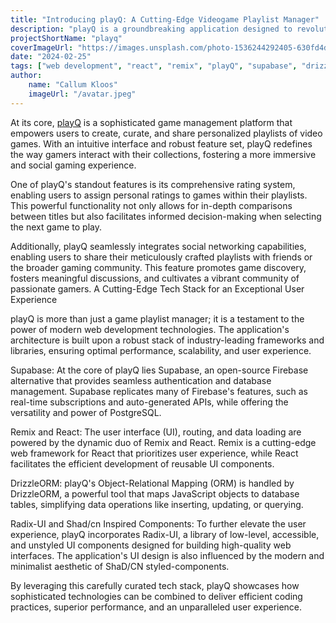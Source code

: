 ```yaml
---
title: "Introducing playQ: A Cutting-Edge Videogame Playlist Manager"
description: "playQ is a groundbreaking application designed to revolutionize the way gamers organize and share their video game collections. Leveraging the latest technologies, playQ offers an unparalleled experience for managing and exploring video game playlists."
projectShortName: "playq"
coverImageUrl: "https://images.unsplash.com/photo-1536244292405-630fd4dd38a2?ixlib=rb-4.0.3&ixid=M3wxMjA3fDB8MHxwaG90by1wYWdlfHx8fGVufDB8fHx8fA%3D%3D&auto=format&fit=crop&w=2848&q=80"
date: "2024-02-25"
tags: ["web development", "react", "remix", "playQ", "supabase", "drizzleorm", "radix-ui"]
author:
    name: "Callum Kloos"
    imageUrl: "/avatar.jpeg"
---
```


At its core, [playQ](/projects/playq-videogame-playlist-manager)  is a sophisticated game management platform that empowers users to create, curate, and share personalized playlists of video games. With an intuitive interface and robust feature set, playQ redefines the way gamers interact with their collections, fostering a more immersive and social gaming experience.

One of playQ's standout features is its comprehensive rating system, enabling users to assign personal ratings to games within their playlists. This powerful functionality not only allows for in-depth comparisons between titles but also facilitates informed decision-making when selecting the next game to play.

Additionally, playQ seamlessly integrates social networking capabilities, enabling users to share their meticulously crafted playlists with friends or the broader gaming community. This feature promotes game discovery, fosters meaningful discussions, and cultivates a vibrant community of passionate gamers.
A Cutting-Edge Tech Stack for an Exceptional User Experience

playQ is more than just a game playlist manager; it is a testament to the power of modern web development technologies. The application's architecture is built upon a robust stack of industry-leading frameworks and libraries, ensuring optimal performance, scalability, and user experience.

Supabase: At the core of playQ lies Supabase, an open-source Firebase alternative that provides seamless authentication and database management. Supabase replicates many of Firebase's features, such as real-time subscriptions and auto-generated APIs, while offering the versatility and power of PostgreSQL.

Remix and React: The user interface (UI), routing, and data loading are powered by the dynamic duo of Remix and React. Remix is a cutting-edge web framework for React that prioritizes user experience, while React facilitates the efficient development of reusable UI components.

DrizzleORM: playQ's Object-Relational Mapping (ORM) is handled by DrizzleORM, a powerful tool that maps JavaScript objects to database tables, simplifying data operations like inserting, updating, or querying.

Radix-UI and Shad/cn Inspired Components: To further elevate the user experience, playQ incorporates Radix-UI, a library of low-level, accessible, and unstyled UI components designed for building high-quality web interfaces. The application's UI design is also influenced by the modern and minimalist aesthetic of ShaD/CN styled-components.

By leveraging this carefully curated tech stack, playQ showcases how sophisticated technologies can be combined to deliver efficient coding practices, superior performance, and an unparalleled user experience.
